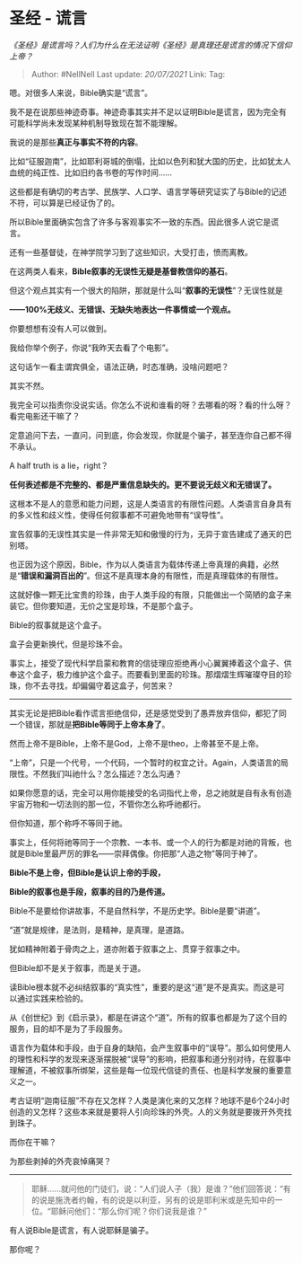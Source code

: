 # 圣经 - 谎言
*《圣经》是谎言吗？人们为什么在无法证明《圣经》是真理还是谎言的情况下信仰上帝？*

> Author: #NellNell 
> Last update: *20/07/2021* 
> Link:
> Tag:  
  
嗯。对很多人来说，Bible确实是“谎言”。

我不是在说那些神迹奇事。神迹奇事其实并不足以证明Bible是谎言，因为完全有可能科学尚未发现某种机制导致现在暂不能理解。

我说的是那些**真正与事实不符的内容**。

比如“征服迦南”，比如耶利哥城的倒塌，比如以色列和犹大国的历史，比如犹太人血统的纯正性、比如旧约各书卷的写作时间……

这些都是有确切的考古学、民族学、人口学、语言学等研究证实了与Bible的记述不符，可以算是已经证伪了的。

所以Bible里面确实包含了许多与客观事实不一致的东西。因此很多人说它是谎言。

还有一些基督徒，在神学院学习到了这些知识，大受打击，愤而离教。

在这两类人看来，**Bible叙事的无误性无疑是基督教信仰的基石**。

但这个观点其实有一个很大的陷阱，那就是什么叫“**叙事的无误性**”？无误性就是

**——100%无歧义、无错误、无缺失地表达一件事情或一个观点。**

你要想想有没有人可以做到。

我给你举个例子，你说“我昨天去看了个电影”。

这句话乍一看主谓宾俱全，语法正确，时态准确，没啥问题吧？

其实不然。

我完全可以指责你没说实话。你怎么不说和谁看的呀？去哪看的呀？看的什么呀？看完电影还干嘛了？

定意追问下去，一直问，问到底，你会发现，你就是个骗子，甚至连你自己都不得不承认。

A half truth is a lie，right？

**任何表述都是不完整的、都是严重信息缺失的。更不要说无歧义和无错误了。**

这根本不是人的意愿和能力问题，这是人类语言的有限性问题。人类语言自身具有的多义性和歧义性，使得任何叙事都不可避免地带有“误导性”。

宣告叙事的无误性其实是一件非常无知和傲慢的行为，无异于宣告建成了通天的巴别塔。

也正因为这个原因，Bible，作为以人类语言为载体传递上帝真理的典籍，必然是“**错误和漏洞百出的**”。但这不是真理本身的有限性，而是真理载体的有限性。

这就好像一颗无比宝贵的珍珠，由于人类手段的有限，只能做出一个简陋的盒子来装它。但你要知道，无价之宝是珍珠，不是那个盒子。

Bible的叙事就是这个盒子。

盒子会更新换代，但是珍珠不会。

事实上，接受了现代科学启蒙和教育的信徒理应拒绝再小心翼翼捧着这个盒子、供奉这个盒子，极力维护这个盒子。而要看到里面的珍珠。那熠熠生辉璀璨夺目的珍珠，你不去寻找，却偏偏守着这盒子，何苦来？

---

其实无论是把Bible看作谎言拒绝信仰，还是感觉受到了愚弄放弃信仰，都犯了同一个错误，那就是**把Bible等同于上帝本身了**。

然而上帝不是Bible，上帝不是God，上帝不是theo，上帝甚至不是上帝。

“上帝”，只是一个代号，一个代码，一个暂时的权宜之计。Again，人类语言的局限性。不然我们叫祂什么？怎么描述？怎么沟通？

如果你愿意的话，完全可以用你能接受的名词指代上帝，总之祂就是自有永有创造宇宙万物和一切法则的那一位，不管你怎么称呼祂都行。

但你知道，那个称呼不等同于祂。

事实上，任何将祂等同于一个宗教、一本书、或一个人的行为都是对祂的背叛，也就是Bible里最严厉的罪名——崇拜偶像。你把那“人造之物”等同于神了。

**Bible不是上帝，但Bible是认识上帝的手段，**

**Bible的叙事也是手段，叙事的目的乃是传道。**

Bible不是要给你讲故事，不是自然科学，不是历史学。Bible是要“讲道”。

“道”就是规律，是法则，是精神，是真理，是道路。

犹如精神附着于骨肉之上，道亦附着于叙事之上、贯穿于叙事之中。

但Bible却不是关于叙事，而是关于道。

读Bible根本就不必纠结叙事的“真实性”，重要的是这“道”是不是真实。而这是可以通过实践来检验的。

从《创世纪》到《启示录》，都是在讲这个“道”。所有的叙事也都是为了这个目的服务，目的却不是为了手段服务。

语言作为载体和手段，由于自身的缺陷，会产生叙事中的“误导”。那么如何使用人的理性和科学的发现来逐渐摆脱被“误导”的影响，把叙事和道分别对待，在叙事中理解道，不被叙事所绑架，这些是每一位现代信徒的责任、也是科学发展的重要意义之一。

考古证明“迦南征服”不存在又怎样？人类是演化来的又怎样？地球不是6个24小时创造的又怎样？这些本来就是要将人引向珍珠的外壳。人的义务就是要拨开外壳找到珠子。

而你在干嘛？

为那些剥掉的外壳哀悼痛哭？

---

> 耶稣……就问他的门徒们，说：“人们说人子（我）是谁？”他们回答说：“有的说是施洗者约翰，有的说是以利亚，另有的说是耶利米或是先知中的一位。“耶稣问他们：“那么你们呢？你们说我是谁？”

有人说Bible是谎言，有人说耶稣是骗子。

那你呢？